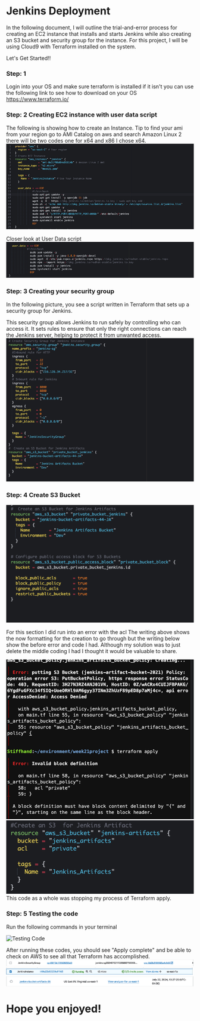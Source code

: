 # Jenkins Deployment

In the following document, I will outline the trial-and-error process for creating an EC2 instance that installs and starts Jenkins while also creating an S3 bucket and security group for the instance. For this project, I will be using Cloud9 with Terraform installed on the system.

Let's Get Started!!

### Step: 1 
Login into your OS and make sure terraform is installed if it isn't you can use the following link to see how to download on your OS https://www.terraform.io/

### Step: 2 Creating EC2 instance with user data script

The following is showing how to create an Instance. Tip to find your ami from your region go to AMI Catalog on aws and search Amazon Linux 2 there will be two codes one for x64 and x86 I chose x64.
![EC2 data script](images/image.png)

Closer look at User Data script
![Data Script](images/image-1.png)

### Step: 3 Creating your security group

In the following picture, you see a script written in Terraform that sets up a security group for Jenkins.

This security group allows Jenkins to run safely by controlling who can access it. It sets rules to ensure that only the right connections can reach the Jenkins server, helping to protect it from unwanted access.
![Secruity Group Script](images/image-2.png)

### Step: 4 Create S3 Bucket

![S3 Bucket Script](images/image-3.png)

For this section I did run into an error with the acl The writing above shows the now formatting for the creation to go through but the writing below show the before error and code I had. Although my solution was to just delete the middle coding I had I thought it would be valuable to share.

![error message](images/image-4.png)
![Solution to fix error](images/image-5.png)
This code as a whole was stopping my process of Terraform apply.

### Step: 5 Testing the code

Run the following commands in your terminal 

![Testing Code](images/Screenshot%202024-10-24%20at%205.27.22 PM.png)

After running these codes, you should see "Apply complete" and be able to check on AWS to see all that Terraform has accomplished.
![End Results](images/image-6.png)
![End Results](image-7.png)
![End Results](image-8.png)
# Hope you enjoyed!